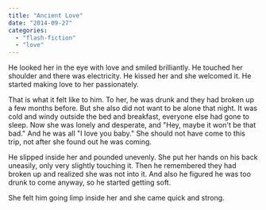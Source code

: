 ```yaml
---
title: "Ancient Love"
date: "2014-09-27"
categories: 
  - "flash-fiction"
  - "love"
---
```


He looked her in the eye with love and smiled brilliantly. He touched her shoulder and there was electricity. He kissed her and she welcomed it. He started making love to her passionately.

That is what it felt like to him. To her, he was drunk and they had broken up a few months before. But she also did not want to be alone that night. It was cold and windy outside the bed and breakfast, everyone else had gone to sleep. Now she was lonely and desperate, and "Hey, maybe it won't be that bad." And he was all "I love you baby." She should not have come to this trip, not after she found out he was coming.

He slipped inside her and pounded unevenly. She put her hands on his back uneasily, only very slightly touching it. Then he remembered they had broken up and realized she was not into it. And also he figured he was too drunk to come anyway, so he started getting soft.

She felt him going limp inside her and she came quick and strong.
